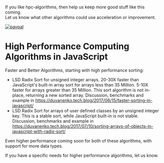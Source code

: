 If you like hpc-algorithms, then help us keep more good stuff like this coming.\
Let us know what other algorithms could use acceleration or improvement.

[![paypal](https://www.paypalobjects.com/en_US/i/btn/btn_donateCC_LG.gif)](https://www.paypal.com/cgi-bin/webscr?cmd=_s-xclick&hosted_button_id=LDD8L7UPAC7QL)

# High Performance Computing Algorithms in JavaScript

Faster and Better Algorithms, starting with high performance sorting:
- LSD Radix Sort for unsigned integer arrays. 20-30X faster than JavaScript's built-in array sort for arrays less than 35 Million.
5-10X faster for arrays greater than 35 Million. This sort algorithm is not in-place, returning a new sorted array.
Discussion, benchmarks and example in https://duvanenko.tech.blog/2017/06/15/faster-sorting-in-javascript/
- LSD Radix Sort for arrays of user defined classes by an unsigned integer key. This is a stable sort,
while JavaScript built-in is not stable.
Discussion, benchmarks and example in https://duvanenko.tech.blog/2017/07/10/sorting-arrays-of-objects-in-javascript-with-radix-sort/

Even higher performance coming soon for both of these algorithms, with support for more data types.

If you have a specific needs for higher performance algorithms, let us know.
